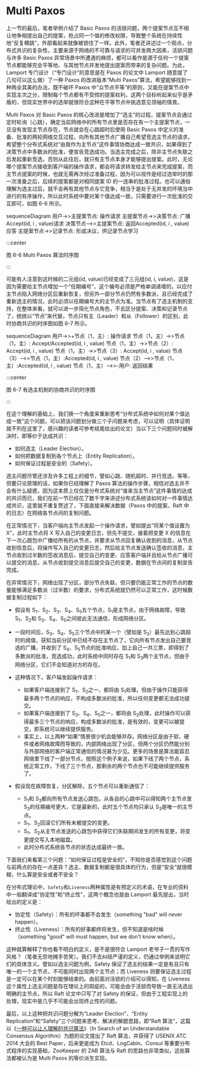 # Multi Paxos

上一节的最后，笔者举例介绍了 Basic Paxos 的活锁问题，两个提案节点互不相让地争相提出自己的提案，抢占同一个值的修改权限，导致整个系统在持续性地“反复横跳”，外部看起来就像被锁住了一样。此外，笔者还讲述过一个观点，分布式共识的复杂性，主要来源于网络的不可靠与请求的可并发两大因素，活锁问题与许多 Basic Paxos 异常场景中所遭遇的麻烦，都可以看作是源于任何一个提案节点都能够完全平等地、与其他节点并发地提出提案而带来的复杂问题。为此，Lamport 专门设计（“专门设计”的意思是在 Paxos 的论文中 Lamport 随意提了几句可以这么做）了一种 Paxos 的改进版本“Multi Paxos”算法，希望能够找到一种两全其美的办法，既不破坏 Paxos 中“众节点平等”的原则，又能在提案节点中实现主次之分，限制每个节点都有不受控的提案权利，这两个目标听起来似乎是矛盾的，但现实世界中的选举就很符合这种在平等节点中挑选意见领袖的情景。

Multi Paxos 对 Basic Paxos 的核心改进是增加了“选主”的过程，提案节点会通过定时轮询（心跳），确定当前网络中的所有节点里是否存在有一个主提案节点，一旦没有发现主节点存在，节点就会在心跳超时后使用 Basic Paxos 中定义的准备、批准的两轮网络交互过程，向所有其他节点广播自己希望竞选主节点的请求，希望整个分布式系统对“由我作为主节点”这件事情协商达成一致共识，如果得到了决策节点中多数派的批准，便宣告竞选成功。当选主完成之后，除非主节点失联之后发起重新竞选，否则从此往后，就只有主节点本身才能够提出提案。此时，无论哪个提案节点接收到客户端的操作请求，都会将请求转发给主节点来完成提案，而主节点提案的时候，也就无需再次经过准备过程，因为可以视作是经过选举时的那一次准备之后，后续的提案都是对相同提案 ID 的一连串的批准过程。也可以通俗理解为选主过后，就不会再有其他节点与它竞争，相当于是处于无并发的环境当中进行的有序操作，所以此时系统中要对某个值达成一致，只需要进行一次批准的交互即可，如图 6-6 所示。

<mermaid style="margin-bottom: 0px">
sequenceDiagram
    用户->>主提案节点: 操作请求
	主提案节点->>决策节点: 广播Accept(id, i , value)请求
	决策节点-->>主提案节点: 返回Accepted(id, i , value)应答
	主提案节点->>记录节点: 形成决议，供记录节点学习
</mermaid>

:::center

图 6-6 Multi Paxos 算法时序图

:::

可能有人注意到这时候的二元组(id, value)已经变成了三元组(id, i, value)，这是因为需要给主节点增加一个“任期编号”，这个编号必须是严格单调递增的，以应付主节点陷入网络分区后重新恢复，但另外一部分节点仍然有多数派，且已经完成了重新选主的情况，此时必须以任期编号大的主节点为准。当节点有了选主机制的支持，在整体来看，就可以进一步简化节点角色，不去区分提案、决策和记录节点了，统统以“节点”来代替，节点只有主（Leader）和从（Follower）的区别，此时协商共识的时序图如图 6-7 所示。

<mermaid style="margin-bottom: 0px">
sequenceDiagram
    用户->>+节点（1，主）: 操作请求
    节点（1，主）->>节点（1，主）: Accept/Accepted(id, i , value)
	节点（1，主）->>节点（2）: Accept(id, i , value)
	节点（1，主）->>节点（3）: Accept(id, i , value)
	节点（3）-->>节点（1，主）:Accepted(id, i , value)
	节点（2）-->>节点（1，主）:Accepted(id, i , value)
	节点（1，主）-->>-用户: 返回结果

</mermaid>

:::center

图 6-7 有选主机制的协商共识的时序图

:::

在这个理解的基础上，我们换一个角度来重新思考“分布式系统中如何对某个值达成一致”这个问题，可以把该问题划分做三个子问题来考虑，可以证明（具体证明就不列在这里了，感兴趣的读者可参考结尾给出的论文）当以下三个问题同时被解决时，即等价于达成共识：

- 如何选主（Leader Election）。
- 如何把数据复制到各个节点上（Entity Replication）。
- 如何保证过程是安全的（Safety）。

选主问题尽管还涉及许多工程上的细节，譬如心跳、随机超时、并行竞选，等等，但要只论原理的话，如果你已经理解了 Paxos 算法的操作步骤，相信对选主并不会有什么疑惑，因为这本质上仅仅是分布式系统对“谁来当主节点”这件事情的达成的共识而已，我们在前一节已经花了数千字来讲述分布式系统该如何对一件事情达成共识，这里就不重复赘述了，下面直接来解决数据（Paxos 中的提案、Raft 中的日志）在网络各节点间的复制问题。

在正常情况下，当客户端向主节点发起一个操作请求，譬如提出“将某个值设置为 X”，此时主节点将 X 写入自己的变更日志，但先不提交，接着把变更 X 的信息在下一次心跳包中广播给所有的从节点，并要求从节点回复确认收到的消息，从节点收到信息后，将操作写入自己的变更日志，然后给主节点发送确认签收的消息，主节点收到过半数的签收消息后，提交自己的变更、应答客户端并且给从节点广播可以提交的消息，从节点收到提交消息后提交自己的变更，数据在节点间的复制宣告完成。

在异常情况下，网络出现了分区，部分节点失联，但只要仍能正常工作的节点的数量能够满足多数派（过半数）的要求，分布式系统就仍然可以正常工作，这时候数据复制过程如下：

- 假设有 S<sub>1</sub>、S<sub>2</sub>、S<sub>3</sub>、S<sub>4</sub>、S<sub>5</sub>五个节点，S<sub>1</sub>是主节点，由于网络故障，导致 S<sub>1</sub>、S<sub>2</sub>和 S<sub>3</sub>、S<sub>4</sub>、S<sub>5</sub>之间彼此无法通信，形成网络分区。

- 一段时间后，S<sub>3</sub>、S<sub>4</sub>、S<sub>5</sub>三个节点中的某一个（譬如是 S<sub>3</sub>）最先达到心跳超时的阈值，获知当前分区中已经不存在主节点了，它向所有节点发出自己要竞选的广播，并收到了 S<sub>4</sub>、S<sub>5</sub>节点的批准响应，加上自己一共三票，即得到了多数派的批准，竞选成功，此时系统中同时存在 S<sub>1</sub>和 S<sub>3</sub>两个主节点，但由于网络分区，它们不会知道对方的存在。
- 这种情况下，客户端发起操作请求：
  - 如果客户端连接到了 S<sub>1</sub>、S<sub>2</sub>之一，都将由 S<sub>1</sub>处理，但由于操作只能获得最多两个节点的响应，不构成多数派的批准，所以任何变更都无法成功提交。
  - 如果客户端连接到了 S<sub>3</sub>、S<sub>4</sub>、S<sub>5</sub>之一，都将由 S<sub>3</sub>处理，此时操作可以获得最多三个节点的响应，构成多数派的批准，是有效的，变更可以被提交，即系统可以继续提供服务。
  - 事实上，以上两种“如果”情景很少机会能够并存。网络分区是由于软、硬件或者网络故障而导致的，内部网络出现了分区，但两个分区仍然能分别与外部网络的客户端正常通信的情况甚为少见。更多的场景是算法能容忍网络里下线了一部分节点，按照这个例子来说，如果下线了两个节点，系统正常工作，下线了三个节点，那剩余的两个节点也不可能继续提供服务了。
- 假设现在故障恢复，分区解除，五个节点可以重新通信了：
  - S<sub>1</sub>和 S<sub>3</sub>都向所有节点发送心跳包，从各自的心跳中可以得知两个主节点里 S<sub>3</sub>的任期编号更大，它是最新的，此时五个节点均只承认 S<sub>3</sub>是唯一的主节点。
  - S<sub>1</sub>、S<sub>2</sub>回滚它们所有未被提交的变更。
  - S<sub>1</sub>、S<sub>2</sub>从主节点发送的心跳包中获得它们失联期间发生的所有变更，将变更提交写入本地磁盘。
  - 此时分布式系统各节点的状态达成最终一致。

下面我们来看第三个问题：“如何保证过程是安全的”，不知你是否感觉到这个问题与前两点的存在一点差异？选主、数据复制都是很具体的行为，但是“安全”就很模糊，什么算是安全或者不安全？

在分布式理论中，`Safety`和`Liveness`两种属性是有预定义的术语，在专业的资料中一般翻译成“协定性”和“终止性”，这两个概念也是由 Lamport 最先提出，当时给出的定义是：

- 协定性（Safety）：所有的坏事都不会发生（something "bad" will never happen）。
- 终止性（Liveness）：所有的好事都终将发生，但不知道是啥时候（something "good" will must happen, but we don't know when）。

这种就算解释了你也看不明白的定义，是不是很符合 Lamport 老爷子一贯的写作风格？（笔者无奈地摊手苦笑）。我们不去纠结严谨的定义，仍通过举例来说明它们的具体含义。譬如以选主问题为例，Safety 保证了选主的结果一定是有且只有唯一的一个主节点，不可能同时出现两个主节点；而 Liveness 则要保证选主过程是一定可以在某个时刻能够结束的。由前面对活锁的介绍可以得知，在 Liveness 这个属性上选主问题是存在理论上的瑕疵的，可能会由于活锁而导致一直无法选出明确的主节点，所以 Raft 论文中只写了对 Safety 的保证，但由于工程实现上的处理，现实中是几乎不可能会出现终止性的问题。

最后，以上这种把共识问题分解为“Leader Election”、“Entity Replication”和“Safety”三个问题来思考、解决的解题思路，即“Raft 算法”，这篇以《[一种可以让人理解的共识算法](https://web.stanford.edu/~ouster/cgi-bin/papers/raft-atc14)》（In Search of an Understandable Consensus Algorithm）为题的论文提出了 Raft 算法，并获得了 USENIX ATC 2014 大会的 Best Paper，后来更是成为 Etcd、LogCabin、Consul 等重要分布式程序的实现基础，ZooKeeper 的 ZAB 算法与 Raft 的思路也非常类似，这些算法都被认为是 Multi Paxos 的等价派生实现。

